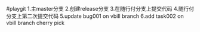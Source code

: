 #playgit
1.主master分支
2.创建release分支
3.在随行付分支上提交代码
4.随行付分支上第二次提交代码
5.update bug001 on vbill branch
6.add task002 on vbill branch cherry pick 
